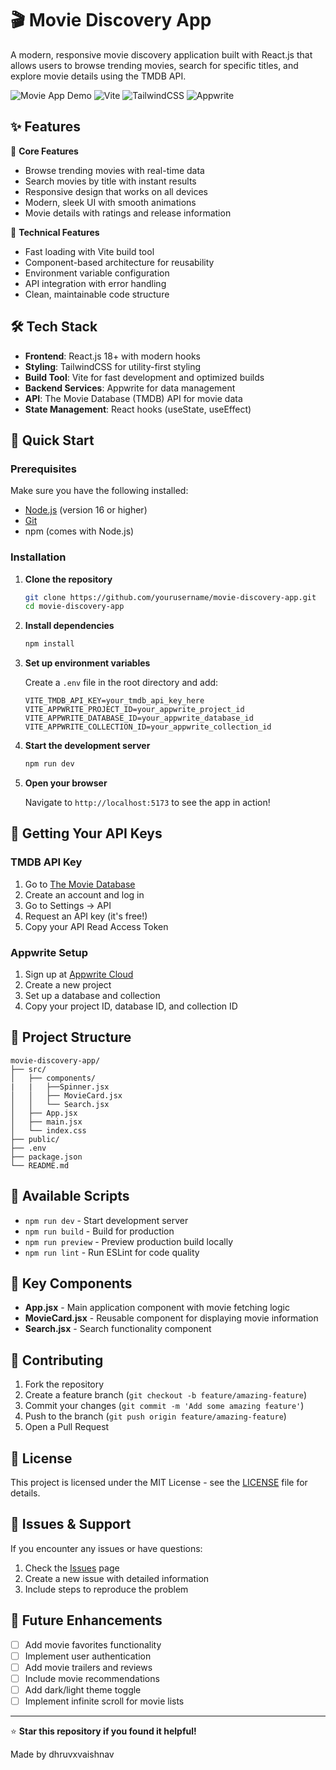 # 🎬 Movie Discovery App

A modern, responsive movie discovery application built with React.js that allows users to browse trending movies, search for specific titles, and explore movie details using the TMDB API.

![Movie App Demo](https://img.shields.io/badge/React-18.0+-blue?logo=react) 
![Vite](https://img.shields.io/badge/Vite-5.0+-646CFF?logo=vite) 
![TailwindCSS](https://img.shields.io/badge/TailwindCSS-3.0+-38B2AC?logo=tailwind-css) 
![Appwrite](https://img.shields.io/badge/Appwrite-1.0+-F02E65?logo=appwrite)

## ✨ Features

🎯 **Core Features**
- Browse trending movies with real-time data
- Search movies by title with instant results
- Responsive design that works on all devices
- Modern, sleek UI with smooth animations
- Movie details with ratings and release information

🚀 **Technical Features**
- Fast loading with Vite build tool
- Component-based architecture for reusability
- Environment variable configuration
- API integration with error handling
- Clean, maintainable code structure

## 🛠️ Tech Stack

- **Frontend**: React.js 18+ with modern hooks
- **Styling**: TailwindCSS for utility-first styling
- **Build Tool**: Vite for fast development and optimized builds
- **Backend Services**: Appwrite for data management
- **API**: The Movie Database (TMDB) API for movie data
- **State Management**: React hooks (useState, useEffect)

## 🚀 Quick Start

### Prerequisites

Make sure you have the following installed:
- [Node.js](https://nodejs.org/) (version 16 or higher)
- [Git](https://git-scm.com/)
- npm (comes with Node.js)

### Installation

1. **Clone the repository**
   ```bash
   git clone https://github.com/yourusername/movie-discovery-app.git
   cd movie-discovery-app
   ```

2. **Install dependencies**
   ```bash
   npm install
   ```

3. **Set up environment variables**
   
   Create a `.env` file in the root directory and add:
   ```env
   VITE_TMDB_API_KEY=your_tmdb_api_key_here
   VITE_APPWRITE_PROJECT_ID=your_appwrite_project_id
   VITE_APPWRITE_DATABASE_ID=your_appwrite_database_id
   VITE_APPWRITE_COLLECTION_ID=your_appwrite_collection_id
   ```

4. **Start the development server**
   ```bash
   npm run dev
   ```

5. **Open your browser**
   
   Navigate to `http://localhost:5173` to see the app in action!

## 🔧 Getting Your API Keys

### TMDB API Key
1. Go to [The Movie Database](https://www.themoviedb.org/)
2. Create an account and log in
3. Go to Settings → API
4. Request an API key (it's free!)
5. Copy your API Read Access Token

### Appwrite Setup
1. Sign up at [Appwrite Cloud](https://cloud.appwrite.io/)
2. Create a new project
3. Set up a database and collection
4. Copy your project ID, database ID, and collection ID

## 📁 Project Structure

```
movie-discovery-app/
├── src/
│   ├── components/
|   |   ├──Spinner.jsx
│   │   ├── MovieCard.jsx
│   │   └── Search.jsx
│   ├── App.jsx
│   ├── main.jsx
│   └── index.css
├── public/
├── .env
├── package.json
└── README.md
```

## 🎨 Available Scripts

- `npm run dev` - Start development server
- `npm run build` - Build for production
- `npm run preview` - Preview production build locally
- `npm run lint` - Run ESLint for code quality

## 🌟 Key Components

- **App.jsx** - Main application component with movie fetching logic
- **MovieCard.jsx** - Reusable component for displaying movie information
- **Search.jsx** - Search functionality component

## 🤝 Contributing

1. Fork the repository
2. Create a feature branch (`git checkout -b feature/amazing-feature`)
3. Commit your changes (`git commit -m 'Add some amazing feature'`)
4. Push to the branch (`git push origin feature/amazing-feature`)
5. Open a Pull Request

## 📝 License

This project is licensed under the MIT License - see the [LICENSE](LICENSE) file for details.

## 🐛 Issues & Support

If you encounter any issues or have questions:
1. Check the [Issues](https://github.com/yourusername/movie-discovery-app/issues) page
2. Create a new issue with detailed information
3. Include steps to reproduce the problem

## 🚀 Future Enhancements

- [ ] Add movie favorites functionality
- [ ] Implement user authentication
- [ ] Add movie trailers and reviews
- [ ] Include movie recommendations
- [ ] Add dark/light theme toggle
- [ ] Implement infinite scroll for movie lists

---

⭐ **Star this repository if you found it helpful!**

Made by dhruvxvaishnav
